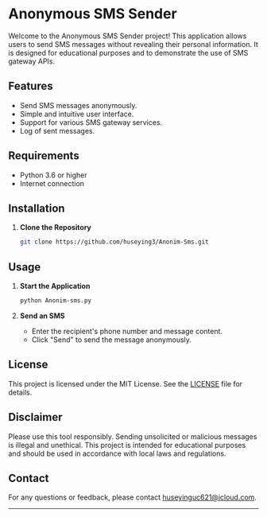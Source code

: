 # Anonymous SMS Sender

Welcome to the Anonymous SMS Sender project! This application allows users to send SMS messages without revealing their personal information. It is designed for educational purposes and to demonstrate the use of SMS gateway APIs.

## Features

- Send SMS messages anonymously.
- Simple and intuitive user interface.
- Support for various SMS gateway services.
- Log of sent messages.

## Requirements

- Python 3.6 or higher
- Internet connection

## Installation

1. **Clone the Repository**

   ```bash
   git clone https://github.com/huseying3/Anonim-Sms.git
   ```

## Usage

1. **Start the Application**

   ```bash
   python Anonim-sms.py
   ```

2. **Send an SMS**
   - Enter the recipient's phone number and message content.
   - Click "Send" to send the message anonymously.

## License

This project is licensed under the MIT License. See the [LICENSE](LICENSE) file for details.

## Disclaimer

Please use this tool responsibly. Sending unsolicited or malicious messages is illegal and unethical. This project is intended for educational purposes and should be used in accordance with local laws and regulations.

## Contact

For any questions or feedback, please contact [huseyinguc621@icloud.com](mailto:huseyinguc621@icloud.com).

---

